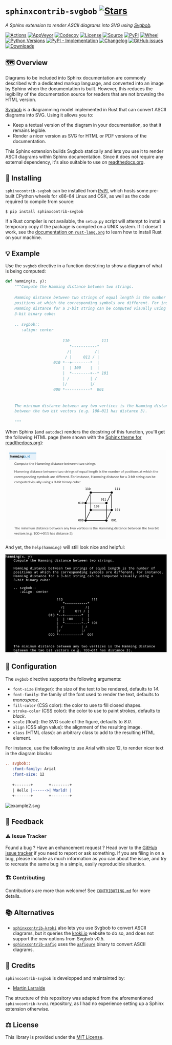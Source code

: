 # `sphinxcontrib-svgbob` [![Stars](https://img.shields.io/github/stars/althonos/sphinxcontrib-svgbob.svg?style=social&maxAge=3600&label=Star)](https://github.com/althonos/sphinxcontrib-svgbob/stargazers)

*A Sphinx extension to render ASCII diagrams into SVG using [Svgbob](https://github.com/ivanceras/svgbob).*


[![Actions](https://img.shields.io/github/workflow/status/althonos/sphinxcontrib-svgbob/Test?style=flat-square&maxAge=600)](https://github.com/althonos/sphinxcontrib-svgbob/actions)
[![AppVeyor](https://img.shields.io/appveyor/ci/althonos/sphinxcontrib-svgbob/master?logo=appveyor&style=flat-square&maxAge=600)](https://ci.appveyor.com/project/althonos/sphinxcontrib-svgbob)
[![Codecov](https://img.shields.io/codecov/c/gh/althonos/sphinxcontrib-svgbob/master.svg?style=flat-square&maxAge=600)](https://codecov.io/gh/althonos/sphinxcontrib-svgbob)
[![License](https://img.shields.io/badge/license-MIT-blue.svg?style=flat-square&maxAge=2678400)](https://choosealicense.com/licenses/mit/)
[![Source](https://img.shields.io/badge/source-GitHub-303030.svg?maxAge=2678400&style=flat-square)](https://github.com/althonos/sphinxcontrib-svgbob/)
[![PyPI](https://img.shields.io/pypi/v/sphinxcontrib-svgbob.svg?style=flat-square&maxAge=600)](https://pypi.org/project/sphinxcontrib-svgbob)
[![Wheel](https://img.shields.io/pypi/wheel/sphinxcontrib-svgbob.svg?style=flat-square&maxAge=2678400)](https://pypi.org/project/sphinxcontrib-svgbob/#files)
[![Python Versions](https://img.shields.io/pypi/pyversions/sphinxcontrib-svgbob.svg?style=flat-square&maxAge=600)](https://pypi.org/project/sphinxcontrib-svgbob/#files)
[![PyPI - Implementation](https://img.shields.io/pypi/implementation/sphinxcontrib-svgbob.svg?style=flat-square&maxAge=600)](https://pypi.org/project/sphinxcontrib-svgbob/#files)
[![Changelog](https://img.shields.io/badge/keep%20a-changelog-8A0707.svg?maxAge=2678400&style=flat-square)](https://github.com/althonos/sphinxcontrib-svgbob/blob/master/CHANGELOG.md)
[![GitHub issues](https://img.shields.io/github/issues/althonos/sphinxcontrib-svgbob.svg?style=flat-square&maxAge=600)](https://github.com/althonos/sphinxcontrib-svgbob/issues)
[![Downloads](https://img.shields.io/badge/dynamic/json?style=flat-square&color=303f9f&maxAge=86400&label=downloads&query=%24.total_downloads&url=https%3A%2F%2Fapi.pepy.tech%2Fapi%2Fprojects%2Fsphinxcontrib-svgbob)](https://pepy.tech/project/sphinxcontrib-svgbob)


## 🗺️ Overview

Diagrams to be included into Sphinx documentation are commonly described
with a dedicated markup language, and converted into an image by Sphinx when
the documentation is built. However, this reduces the legibility of the
documentation source for readers that are not browsing the HTML version.

[Svgbob](https://github.com/ivanceras/svgbob) is a diagramming model implemented
in Rust that can convert ASCII diagrams into SVG. Using it allows you to:

* Keep a textual version of the diagram in your documentation, so that it remains legible.
* Render a nicer version as SVG for HTML or PDF versions of the documentation.

This Sphinx extension builds Svgbob statically and lets you use it to render
ASCII diagrams within Sphinx documentation. Since it does not require any external
dependency, it's also suitable to use on [readthedocs.org](https://readthedocs.org).


## 🔧 Installing

`sphinxcontrib-svgbob` can be installed from [PyPI](https://pypi.org/project/sphinxcontrib-svgbob/),
which hosts some pre-built CPython wheels for x86-64 Linux and OSX, as well as the code required
to compile from source:
```console
$ pip install sphinxcontrib-svgbob
```

If a Rust compiler is not available, the `setup.py` script will attempt to
install a temporary copy if the package is compiled on a UNIX system. If
it doesn't work, see the
[documentation on `rust-lang.org`](https://forge.rust-lang.org/other-installation-methods.html)
to learn how to install Rust on your machine.


## 💡 Example

Use the `svgbob` directive in a function docstring to show a diagram of what
is being computed:

```python
def hamming(x, y):
    """Compute the Hamming distance between two strings.

    Hamming distance between two strings of equal length is the number of
    positions at which the corresponding symbols are different. For instance,
    Hamming distance for a 3-bit string can be computed visually using a
    3-bit binary cube:

    .. svgbob::
       :align: center

                         110              111                          
                            *-----------*      
                           /|          /|
                          / |     011 / |     
                     010 *--+--------*  |
                         |  | 100    |  |
                         |  *--------+--* 101
                         | /         | /
                         |/          |/
                     000 *-----------*  001


    The minimum distance between any two vertices is the Hamming distance
    between the two bit vectors (e.g. 100→011 has distance 3).

    """
```

When Sphinx (and `autodoc`) renders the docstring of this function, you'll get
the following HTML page (here shown with the [Sphinx theme for readthedocs.org](https://github.com/readthedocs/sphinx_rtd_theme)):

![example1.html.png](https://raw.githubusercontent.com/althonos/sphinxcontrib-svgbob/master/static/example1.html.png)

And yet, the `help(hamming)` will still look nice and helpful:

![example1.console.png](https://raw.githubusercontent.com/althonos/sphinxcontrib-svgbob/master/static/example1.console.png)


## 🔩 Configuration

The `svgbob` directive supports the following arguments:

- `font-size` (integer): the size of the text to be rendered, defaults to *14*.
- `font-family`: the family of the font used to render the text, defaults to *monospace*.
- `fill-color` (CSS color): the color to use to fill closed shapes.
- `stroke-color` (CSS color): the color to use to paint strokes, defaults to *black*.
- `scale` (float): the SVG scale of the figure, defaults to *8.0*.
- `align` (CSS align value): the alignment of the resulting image.
- `class` (HTML class): an arbitrary class to add to the resulting HTML element.

For instance, use the following to use Arial with size 12, to render nicer
text in the diagram blocks:

```rst
.. svgbob::
   :font-family: Arial
   :font-size: 12

   +-------+       +--------+
   | Hello |------>| World! |
   +-------+       +--------+
```

![example2.svg](https://raw.githubusercontent.com/althonos/sphinxcontrib-svgbob/master/static/example2.console.png)


## 💭 Feedback

### ⚠️ Issue Tracker

Found a bug ? Have an enhancement request ? Head over to the [GitHub issue
tracker](https://github.com/althonos/sphinxcontrib-svgbob/issues) if you need to report
or ask something. If you are filing in on a bug, please include as much
information as you can about the issue, and try to recreate the same bug
in a simple, easily reproducible situation.

### 🏗️ Contributing

Contributions are more than welcome! See [`CONTRIBUTING.md`](https://github.com/althonos/sphinxcontrib-svgbob/blob/master/CONTRIBUTING.md) for more details.


## 📚 Alternatives

* [`sphinxcontrib-kroki`](https://github.com/sphinx-contrib/kroki/) also lets you
  use Svgbob to convert ASCII diagrams, but it queries the
  [kroki.io](https://kroki.io/) website to do so, and does not support the
  new options from Svgbob v0.5.
* [`sphinxcontrib-aafig`](https://github.com/sphinx-contrib/aafig) uses the
  [`aafigure`](https://launchpad.net/aafigure) binary to convert ASCII diagrams.


## 🔨 Credits

`sphinxcontrib-svgbob` is developped and maintainted by:
- [Martin Larralde](https://github.com/althonos)

The structure of this repository was adapted from the aforementioned
`sphinxcontrib-kroki` repository, as I had no experience setting up a
Sphinx extension otherwise.


## ⚖️ License

This library is provided under the [MIT License](https://choosealicense.com/licenses/mit/).
